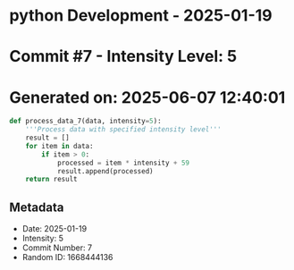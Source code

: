 ﻿# python Development - 2025-01-19
# Commit #7 - Intensity Level: 5
# Generated on: 2025-06-07 12:40:01
```python
def process_data_7(data, intensity=5):
    '''Process data with specified intensity level'''
    result = []
    for item in data:
        if item > 0:
            processed = item * intensity + 59
            result.append(processed)
    return result
```
## Metadata
- Date: 2025-01-19
- Intensity: 5
- Commit Number: 7
- Random ID: 1668444136
